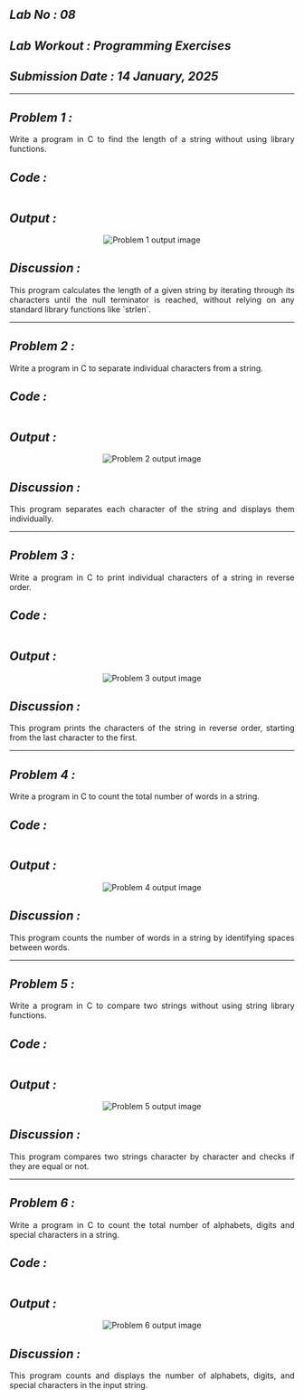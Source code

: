 ## *Lab No : 08*

## *Lab Workout : Programming Exercises*

## *Submission Date : 14 January, 2025*

---

## *Problem 1 :*
<div align="justify"> Write a program in C to find the length of a string without using library functions. </div>

## *Code :*
~~~C

~~~

## *Output :* 
<p align="center">
<img alt="Problem 1 output image" src="">
</p>

## *Discussion :*
<div align="justify"> This program calculates the length of a given string by iterating through its characters until the null terminator is reached, without relying on any standard library functions like `strlen`. </div>

---

## *Problem 2 :*
<div align="justify"> Write a program in C to separate individual characters from a string. </div>

## *Code :*
~~~C

~~~

## *Output :* 
<p align="center">
<img alt="Problem 2 output image" src="">
</p>

## *Discussion :*
<div align="justify"> This program separates each character of the string and displays them individually. </div>

---

## *Problem 3 :*
<div align="justify"> Write a program in C to print individual characters of a string in reverse order. </div>

## *Code :*
~~~C

~~~

## *Output :* 
<p align="center">
<img alt="Problem 3 output image" src="">
</p>

## *Discussion :*
<div align="justify"> This program prints the characters of the string in reverse order, starting from the last character to the first. </div>

---

## *Problem 4 :*
<div align="justify"> Write a program in C to count the total number of words in a string. </div>

## *Code :*
~~~C

~~~

## *Output :* 
<p align="center">
<img alt="Problem 4 output image" src="">
</p>

## *Discussion :*
<div align="justify"> This program counts the number of words in a string by identifying spaces between words. </div>

---

## *Problem 5 :*
<div align="justify"> Write a program in C to compare two strings without using string library functions. </div>

## *Code :*
~~~C

~~~

## *Output :* 
<p align="center">
<img alt="Problem 5 output image" src="">
</p>

## *Discussion :*
<div align="justify"> This program compares two strings character by character and checks if they are equal or not. </div>

---

## *Problem 6 :*
<div align="justify"> Write a program in C to count the total number of alphabets, digits and special characters in a string. </div>

## *Code :*
~~~C

~~~

## *Output :* 
<p align="center">
<img alt="Problem 6 output image" src="">
</p>

## *Discussion :*
<div align="justify"> This program counts and displays the number of alphabets, digits, and special characters in the input string. </div>
